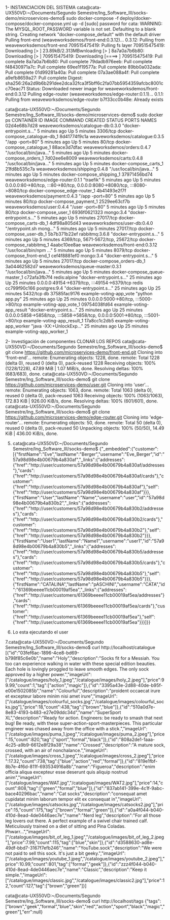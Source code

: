 1- INSTANCIACION DEL SISTEMA 
cata@cata-UX550VD:~/Documents/Segundo Semestre/Ing_Software_III/socks-demo/microservices-demo$ sudo docker-compose -f deploy/docker-compose/docker-compose.yml up -d
[sudo] password for cata: 
WARNING: The MYSQL_ROOT_PASSWORD variable is not set. Defaulting to a blank string.
Creating network "docker-compose_default" with the default driver
Pulling front-end (weaveworksdemos/front-end:0.3.12)...
0.3.12: Pulling from weaveworksdemos/front-end
709515475419: Pulling fs layer
709515475419: Downloading [>                                                  ]  23.89kB/2.313MBwnloading [>                                                  ] 8a7a0a7b6b80: Downloading [>                                                  ] 709515475419: Downloading [====>                                              ] 709515475419: Pull complete
8a7a0a7b6b80: Pull complete
79dadb976eeb: Pull complete
f48430971a7c: Pull complete
69ee1f19577a: Pull complete
89bb0a032ada: Pull complete
01d99281a40a: Pull complete
07a3ae088a4f: Pull complete
a9efb8659a27: Pull complete
Digest: sha256:26a2d9b6b291dee2dca32fca3f5bff6c2fa07bb5954359afcbc8001cc70eac71
Status: Downloaded newer image for weaveworksdemos/front-end:0.3.12
Pulling edge-router (weaveworksdemos/edge-router:0.1.1)...
0.1.1: Pulling from weaveworksdemos/edge-router
b7f33cc0b48e: Already exists

cata@cata-UX550VD:~/Documents/Segundo Semestre/Ing_Software_III/socks-demo/microservices-demo$ sudo docker ps 
CONTAINER ID   IMAGE                                COMMAND                  CREATED          STATUS          PORTS                                                                              NAMES
02d4e68b7d28   weaveworksdemos/catalogue-db:0.3.0   "docker-entrypoint.s…"   5 minutes ago    Up 5 minutes    3306/tcp                                                                           docker-compose_catalogue-db_1
8d41774f9c1a   weaveworksdemos/catalogue:0.3.5      "/app -port=80"          5 minutes ago    Up 5 minutes    80/tcp                                                                             docker-compose_catalogue_1
88ace3d7dfac   weaveworksdemos/orders:0.4.7         "/usr/local/bin/java…"   5 minutes ago    Up 5 minutes                                                                                       docker-compose_orders_1
7d02ee6e8009   weaveworksdemos/carts:0.4.8          "/usr/local/bin/java…"   5 minutes ago    Up 5 minutes                                                                                       docker-compose_carts_1
21fd8b535c7a   weaveworksdemos/shipping:0.4.8       "/usr/local/bin/java…"   5 minutes ago    Up 5 minutes                                                                                       docker-compose_shipping_1
37971456bd74   weaveworksdemos/edge-router:0.1.1    "traefik"                5 minutes ago    Up 5 minutes    0.0.0.0:80->80/tcp, :::80->80/tcp, 0.0.0.0:8080->8080/tcp, :::8080->8080/tcp       docker-compose_edge-router_1
4b41493e2f7f   weaveworksdemos/payment:0.4.3        "/app -port=80"          5 minutes ago    Up 5 minutes    80/tcp                                                                             docker-compose_payment_1
2529ee63cf7b   weaveworksdemos/user:0.4.4           "/user -port=80"         5 minutes ago    Up 5 minutes    80/tcp                                                                             docker-compose_user_1
6936f0621323   mongo:3.4                            "docker-entrypoint.s…"   5 minutes ago    Up 5 minutes    27017/tcp                                                                          docker-compose_carts-db_1
4df98a805d43   weaveworksdemos/user-db:0.4.0        "/entrypoint.sh mong…"   5 minutes ago    Up 5 minutes    27017/tcp                                                                          docker-compose_user-db_1
5b7b371b22ef   rabbitmq:3.6.8                       "docker-entrypoint.s…"   5 minutes ago    Up 5 minutes    4369/tcp, 5671-5672/tcp, 25672/tcp                                                 docker-compose_rabbitmq_1
4aabc10ee8ae   weaveworksdemos/front-end:0.3.12     "/usr/local/bin/npm …"   5 minutes ago    Up 5 minutes    8079/tcp                                                                           docker-compose_front-end_1
cef4f8881ef0   mongo:3.4                            "docker-entrypoint.s…"   5 minutes ago    Up 5 minutes    27017/tcp                                                                          docker-compose_orders-db_1
3a04462582d7   weaveworksdemos/queue-master:0.3.1   "/usr/local/bin/java…"   5 minutes ago    Up 5 minutes                                                                                       docker-compose_queue-master_1
c72afa3fb7f4   redis:alpine                         "docker-entrypoint.s…"   25 minutes ago   Up 25 minutes   0.0.0.0:49154->6379/tcp, :::49154->6379/tcp                                        redis
cc799f90c166   postgres:9.4                         "docker-entrypoint.s…"   25 minutes ago   Up 25 minutes   5432/tcp                                                                           db
37585fac9176   example-voting-app_vote              "python app.py"          25 minutes ago   Up 25 minutes   0.0.0.0:5000->80/tcp, :::5000->80/tcp                                              example-voting-app_vote_1
09754038fd64   example-voting-app_result            "docker-entrypoint.s…"   25 minutes ago   Up 25 minutes   0.0.0.0:5858->5858/tcp, :::5858->5858/tcp, 0.0.0.0:5001->80/tcp, :::5001->80/tcp   example-voting-app_result_1
17a8cc1c2db5   example-voting-app_worker            "java -XX:+UnlockExp…"   25 minutes ago   Up 25 minutes                                                                                      example-voting-app_worker_1


2- Investigación de componentes 
CLONAR LOS REPOS 
cata@cata-UX550VD:~/Documents/Segundo Semestre/Ing_Software_III/socks-demo$ git clone https://github.com/microservices-demo/front-end.git
Cloning into 'front-end'...
remote: Enumerating objects: 1228, done.
remote: Total 1228 (delta 0), reused 0 (delta 0), pack-reused 1228
Receiving objects: 100% (1228/1228), 47.89 MiB | 1.07 MiB/s, done.
Resolving deltas: 100% (683/683), done.
cata@cata-UX550VD:~/Documents/Segundo Semestre/Ing_Software_III/socks-demo$ git clone https://github.com/microservices-demo/user.git
Cloning into 'user'...
remote: Enumerating objects: 1063, done.
remote: Total 1063 (delta 0), reused 0 (delta 0), pack-reused 1063
Receiving objects: 100% (1063/1063), 172.83 KiB | 926.00 KiB/s, done.
Resolving deltas: 100% (601/601), done.
cata@cata-UX550VD:~/Documents/Segundo Semestre/Ing_Software_III/socks-demo$ git clone https://github.com/microservices-demo/edge-router.git
Cloning into 'edge-router'...
remote: Enumerating objects: 50, done.
remote: Total 50 (delta 0), reused 0 (delta 0), pack-reused 50
Unpacking objects: 100% (50/50), 14.49 KiB | 436.00 KiB/s, done.

5. cata@cata-UX550VD:~/Documents/Segundo Semestre/Ing_Software_III/socks-demo$ {"_embedded":{"customer":[{"firstName":"Eve","lastName":"Berger","username":"Eve_Berger","id":"57a98d98e4b00679b4a830af","_links":{"addresses":{"href":"http://user/customers/57a98d98e4b00679b4a830af/addresses"},"cards":{"href":"http://user/customers/57a98d98e4b00679b4a830af/cards"},"customer":{"href":"http://user/customers/57a98d98e4b00679b4a830af"},"self":{"href":"http://user/customers/57a98d98e4b00679b4a830af"}}},{"firstName":"User","lastName":"Name","username":"user","id":"57a98d98e4b00679b4a830b2","_links":{"addresses":{"href":"http://user/customers/57a98d98e4b00679b4a830b2/addresses"},"cards":{"href":"http://user/customers/57a98d98e4b00679b4a830b2/cards"},"customer":{"href":"http://user/customers/57a98d98e4b00679b4a830b2"},"self":{"href":"http://user/customers/57a98d98e4b00679b4a830b2"}}},{"firstName":"User1","lastName":"Name1","username":"user1","id":"57a98d98e4b00679b4a830b5","_links":{"addresses":{"href":"http://user/customers/57a98d98e4b00679b4a830b5/addresses"},"cards":{"href":"http://user/customers/57a98d98e4b00679b4a830b5/cards"},"customer":{"href":"http://user/customers/57a98d98e4b00679b4a830b5"},"self":{"href":"http://user/customers/57a98d98e4b00679b4a830b5"}}},{"firstName":"CATALINA","lastName":"pASCHINI","username":"CATA","id":"61369beeee11cb00019af5ea","_links":{"addresses":{"href":"http://user/customers/61369beeee11cb00019af5ea/addresses"},"cards":{"href":"http://user/customers/61369beeee11cb00019af5ea/cards"},"customer":{"href":"http://user/customers/61369beeee11cb00019af5ea"},"self":{"href":"http://user/customers/61369beeee11cb00019af5ea"}}}]}}

6. Lo esta ejecutando el user

7.cata@cata-UX550VD:~/Documents/Segundo Semestre/Ing_Software_III/socks-demo$ curl http://localhost/catalogue
[{"id":"03fef6ac-1896-4ce8-bd69-b798f85c6e0b","name":"Holy","description":"Socks fit for a Messiah. You too can experience walking in water with these special edition beauties. Each hole is lovingly proggled to leave smooth edges. The only sock approved by a higher power.","imageUrl":["/catalogue/images/holy_1.jpeg","/catalogue/images/holy_2.jpeg"],"price":99.99,"count":1,"tag":["action","magic"]},{"id":"3395a43e-2d88-40de-b95f-e00e1502085b","name":"Colourful","description":"proident occaecat irure et excepteur labore minim nisi amet irure","imageUrl":["/catalogue/images/colourful_socks.jpg","/catalogue/images/colourful_socks.jpg"],"price":18,"count":438,"tag":["brown","blue"]},{"id":"510a0d7e-8e83-4193-b483-e27e09ddc34d","name":"SuperSport XL","description":"Ready for action. Engineers: be ready to smash that next bug! Be ready, with these super-action-sport-masterpieces. This particular engineer was chased away from the office with a stick.","imageUrl":["/catalogue/images/puma_1.jpeg","/catalogue/images/puma_2.jpeg"],"price":15,"count":820,"tag":["sport","formal","black"]},{"id":"808a2de1-1aaa-4c25-a9b9-6612e8f29a38","name":"Crossed","description":"A mature sock, crossed, with an air of nonchalance.","imageUrl":["/catalogue/images/cross_1.jpeg","/catalogue/images/cross_2.jpeg"],"price":17.32,"count":738,"tag":["blue","action","red","formal"]},{"id":"819e1fbf-8b7e-4f6d-811f-693534916a8b","name":"Figueroa","description":"enim officia aliqua excepteur esse deserunt quis aliquip nostrud anim","imageUrl":["/catalogue/images/WAT.jpg","/catalogue/images/WAT2.jpg"],"price":14,"count":808,"tag":["green","formal","blue"]},{"id":"837ab141-399e-4c1f-9abc-bace40296bac","name":"Cat socks","description":"consequat amet cupidatat minim laborum tempor elit ex consequat in","imageUrl":["/catalogue/images/catsocks.jpg","/catalogue/images/catsocks2.jpg"],"price":15,"count":175,"tag":["brown","formal","green"]},{"id":"a0a4f044-b040-410d-8ead-4de0446aec7e","name":"Nerd leg","description":"For all those leg lovers out there. A perfect example of a swivel chair trained calf. Meticulously trained on a diet of sitting and Pina Coladas. Phwarr...","imageUrl":["/catalogue/images/bit_of_leg_1.jpeg","/catalogue/images/bit_of_leg_2.jpeg"],"price":7.99,"count":115,"tag":["blue","skin"]},{"id":"d3588630-ad8e-49df-bbd7-3167f7efb246","name":"YouTube.sock","description":"We were not paid to sell this sock. It's just a bit geeky.","imageUrl":["/catalogue/images/youtube_1.jpeg","/catalogue/images/youtube_2.jpeg"],"price":10.99,"count":801,"tag":["formal","geek"]},{"id":"zzz4f044-b040-410d-8ead-4de0446aec7e","name":"Classic","description":"Keep it simple.","imageUrl":["/catalogue/images/classic.jpg","/catalogue/images/classic2.jpg"],"price":12,"count":127,"tag":["brown","green"]}]

cata@cata-UX550VD:~/Documents/Segundo Semestre/Ing_Software_III/socks-demo$ curl http://localhost/tags
{"tags":["brown","geek","formal","blue","skin","red","action","sport","black","magic","green"],"err":null}


